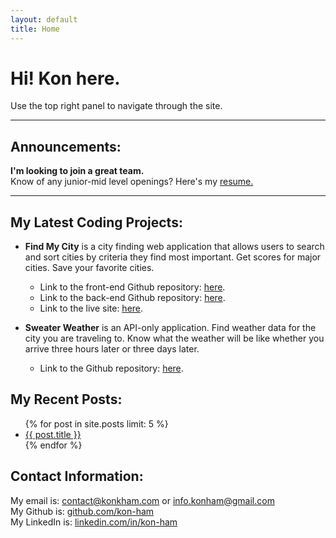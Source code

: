```yaml
---
layout: default
title: Home
---
```


# Hi! Kon here.

Use the top right panel to navigate through the site.

---

## Announcements:

<p  class="message">

<strong>I'm looking to join a great team.</strong><br>
Know of any junior-mid level openings? Here's my <a
href="https://github.com/kon-ham/kon-ham.github.io/blob/main/resume.pdf">resume.</a>
</p>

---

## My Latest Coding Projects:

 - **Find My City** is a city finding web application that allows users to search and sort cities by criteria they find most important. Get scores for major cities. Save your favorite cities.  

	 - Link to the front-end Github repository:  [here](https://github.com/NoahZinter/find_my_city_fe).  
     - Link to the back-end Github repository:  [here](https://github.com/NoahZinter/find_my_city_be).
     - Link to the live site:    [here](https://helpmefindmycity.herokuapp.com).  
     
 - **Sweater Weather** is an API-only application. Find weather data for the city you are traveling to. Know what the weather will be like whether you arrive three hours later or three days later.  

	- Link to the Github repository: [here](https://github.com/kon-ham/sweater_weather).

## My Recent Posts:
<ul>
  {% for post in site.posts limit: 5 %}
  <li>
      <a href="{{ post.url }}">{{ post.title }}</a>
        <!-- {{ post.content | truncatewords: 30 }} -->
        <!-- <time  datetime="{{ post.date | date_to_xmlschema }}"  class="post-date">{{ post.date | date_to_string }}</time> -->
  </li>
  {% endfor %}
</ul>



## Contact Information:
My email is: [contact@konkham.com](mailto:contact@konkham.com) or [info.konham@gmail.com](mailto:info.konham@gmail.com)  
My Github is: [github.com/kon-ham](github.com/kon-ham)  
My LinkedIn is: [linkedin.com/in/kon-ham](linkedin.com/in/kon-ham)  